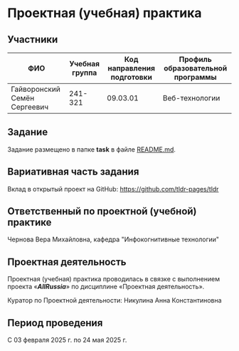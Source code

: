# Проектная (учебная) практика

## Участники

| ФИО                          | Учебная группа | Код направления подготовки | Профиль образовательной программы |
| ---------------------------- | -------------- | -------------------------- | --------------------------------- |
| Гайворонский Семён Сергеевич | 241-321        | 09.03.01                   | Веб-технологии                    |

## Задание

Задание размещено в папке **task** в файле [README.md](task/README.md).

## Вариативная часть задания

Вклад в открытый проект на GitHub: https://github.com/tldr-pages/tldr

## Ответственный по проектной (учебной) практике

Чернова Вера Михайловна, кафедра "Инфокогнитивные технологии"

## Проектная деятельность

Проектная (учебная) практика проводилась в связке с выполнением проекта «**_AllRussia_**» по дисциплине «Проектная деятельность».

Куратор по Проектной деятельности: Никулина Анна Константиновна

## Период проведения

С 03 февраля 2025 г. по 24 мая 2025 г.
